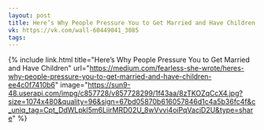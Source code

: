 ```yaml
---
layout: post
title: Here’s Why People Pressure You to Get Married and Have Children
vk: https://vk.com/wall-60449041_3085
tags:
---
```

{% include link.html title="Here’s Why People Pressure You to Get Married and Have Children" url="https://medium.com/fearless-she-wrote/heres-why-people-pressure-you-to-get-married-and-have-children-ee4c0f7410b6" image="https://sun9-48.userapi.com/impg/c857728/v857728299/1f43aa/8zTKOZqCcX4.jpg?size=1074x480&quality=96&sign=67bd05870b616057846d1c4a5b36fc4f&c_uniq_tag=Cpt_DdWLpkl5m6LiirMRD02U_8wVvvi4oiPqVaciD2U&type=share" %}